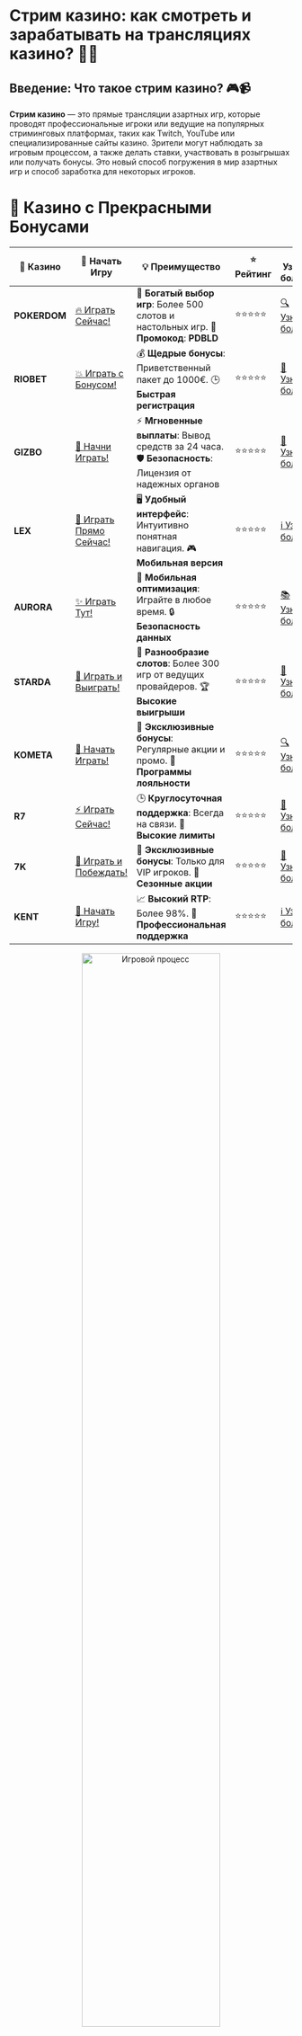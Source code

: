 # **Стрим казино: как смотреть и зарабатывать на трансляциях казино?** 🎥🎰

## Введение: Что такое **стрим казино**? 🎮📹

**Стрим казино** — это прямые трансляции азартных игр, которые проводят профессиональные игроки или ведущие на популярных стриминговых платформах, таких как Twitch, YouTube или специализированные сайты казино. Зрители могут наблюдать за игровым процессом, а также делать ставки, участвовать в розыгрышах или получать бонусы. Это новый способ погружения в мир азартных игр и способ заработка для некоторых игроков.

# 🌟 Казино с Прекрасными Бонусами

| 🎲 **Казино** | 🔗 **Начать Игру** | 💡 **Преимущество** | ⭐ **Рейтинг** | 🔗 **Узнать больше** | 🆕 **Новая информация** |
|--------------|---------------------|---------------------|----------------|----------------------|-------------------------|
| **POKERDOM**  | [🔥 Играть Сейчас!](https://brandplay.link/4k77v2yx) | 🎉 **Богатый выбор игр**: Более 500 слотов и настольных игр. 🎁 **Промокод**: **PDBLD** | ⭐⭐⭐⭐⭐ | [🔍 Узнать больше](https://brandplay.link/4k77v2yx) | 🏆 **Победители турниров** получают эксклюзивные подарки! |
| **RIOBET**    | [💥 Играть с Бонусом!](https://brandplay.link/7xBLTPyj) | 💰 **Щедрые бонусы**: Приветственный пакет до 1000€. 🕒 **Быстрая регистрация** | ⭐⭐⭐⭐⭐ | [📖 Узнать больше](https://brandplay.link/7xBLTPyj) | 💬 **Поддержка 24/7** для комфортной игры в любое время! |
| **GIZBO**     | [🚀 Начни Играть!](https://brandplay.link/bprXw4YV) | ⚡ **Мгновенные выплаты**: Вывод средств за 24 часа. 🛡️ **Безопасность**: Лицензия от надежных органов | ⭐⭐⭐⭐⭐ | [📝 Узнать больше](https://brandplay.link/bprXw4YV) | 🔒 **SSL-шифрование** для максимальной безопасности данных игроков. |
| **LEX**       | [💎 Играть Прямо Сейчас!](https://brandplay.link/zW4hdDFV) | 🖥️ **Удобный интерфейс**: Интуитивно понятная навигация. 🎮 **Мобильная версия** | ⭐⭐⭐⭐⭐ | [ℹ️ Узнать больше](https://brandplay.link/zW4hdDFV) | 📱 **Поддержка всех мобильных устройств** для удобства игры в любом месте. |
| **AURORA**    | [✨ Играть Тут!](https://10trafic-stat2.com/click/668546556bcc6313411604bd/6766/13032/subaccount) | 📱 **Мобильная оптимизация**: Играйте в любое время. 🔒 **Безопасность данных** | ⭐⭐⭐⭐⭐ | [📚 Узнать больше](https://10trafic-stat2.com/click/668546556bcc6313411604bd/6766/13032/subaccount) | 🌍 **Международная лицензия** на деятельность в разных странах. |
| **STARDА**    | [🎉 Играть и Выиграть!](https://brandplay.link/fB7xwRFL) | 🎰 **Разнообразие слотов**: Более 300 игр от ведущих провайдеров. 🏆 **Высокие выигрыши** | ⭐⭐⭐⭐⭐ | [🔎 Узнать больше](https://brandplay.link/fB7xwRFL) | 🎉 **Ежемесячные турниры** с крупными призами! |
| **KOMETA**    | [🎁 Начать Играть!](https://brandplay.link/8ZymQJV8) | 🎁 **Эксклюзивные бонусы**: Регулярные акции и промо. 🔄 **Программы лояльности** | ⭐⭐⭐⭐⭐ | [🔍 Узнать больше](https://brandplay.link/8ZymQJV8) | 🌟 **Персонализированные предложения** для долгосрочных игроков. |
| **R7**        | [⚡ Играть Сейчас!](https://brandplay.link/bMd3Yjsw) | 🕒 **Круглосуточная поддержка**: Всегда на связи. 💸 **Высокие лимиты** | ⭐⭐⭐⭐⭐ | [📖 Узнать больше](https://brandplay.link/bMd3Yjsw) | 🎯 **Рейтинг игроков** для лучших участников. |
| **7K**        | [🎯 Играть и Побеждать!](https://brandplay.link/BvQyFShp) | 🌟 **Эксклюзивные бонусы**: Только для VIP игроков. 🎉 **Сезонные акции** | ⭐⭐⭐⭐⭐ | [📝 Узнать больше](https://brandplay.link/BvQyFShp) | 🥇 **Особые привилегии** для постоянных игроков. |
| **KENT**      | [🔑 Начать Игру!](https://brandplay.link/Fv2WP3js) | 📈 **Высокий RTP**: Более 98%. 💼 **Профессиональная поддержка** | ⭐⭐⭐⭐⭐ | [ℹ️ Узнать больше](https://brandplay.link/Fv2WP3js) | 💬 **Поддержка на нескольких языках** для удобства игроков. |

<div align="center"> <img src="https://i.pinimg.com/originals/1d/b3/25/1db325483acbe642c6d4e6fdd73a4988.gif" alt="Игровой процесс" width="70%"> </div>
---

# 🚀 Быстрые Выигрыши и Поддержка

| 🎲 **Казино** | 🔗 **Начать Игру** | 💡 **Преимущество** | ⭐ **Рейтинг** | 🔗 **Узнать больше** | 🆕 **Новая информация** |
|--------------|---------------------|---------------------|----------------|----------------------|-------------------------|
| **GAMA**      | [🎯 Играть Прямо Сейчас!](https://brandplay.link/j6NMKsDz) | 🔍 **Интуитивный интерфейс**: Легкость использования. 🏅 **Престижные турниры** | ⭐⭐⭐⭐☆ | [🔎 Узнать больше](https://brandplay.link/j6NMKsDz) | 🏆 **Турниры с большими призами** каждый месяц. |
| **ONION**     | [💥 Играть и Выигрывать!](https://brandplay.link/zBGRVpQ9) | 🤑 **Низкие ставки**: Идеально для начинающих. 🔄 **Быстрые выводы** | ⭐⭐⭐⭐☆ | [🔍 Узнать больше](https://brandplay.link/zBGRVpQ9) | 🎮 **Казино для новичков** с простыми правилами. |
| **ЧЕМПИОН**   | [🏅 Играть в Турнире!](https://temon-gter.cfd/go/lRq?p80412p304504pcc44t17455) | 🏅 **Лояльная программа**: Награды за активность. 🎁 **Ежемесячные бонусы** | ⭐⭐⭐⭐☆ | [📖 Узнать больше](https://temon-gter.cfd/go/lRq?p80412p304504pcc44t17455) | 🥇 **Турниры и лояльность** — каждый шаг вознаграждается. |
| **VAVADA**    | [🚀 Играть Без Ожидания!](https://vavadapartner.pro/?promo=ea5c9275-6854-4505-94fc-95ab18221945-linkb2) | 🚀 **Быстрая регистрация**: Начните играть мгновенно. 🔐 **Безопасные транзакции** | ⭐⭐⭐⭐☆ | [📝 Узнать больше](https://vavadapartner.pro/?promo=ea5c9275-6854-4505-94fc-95ab18221945-linkb2) | 🏆 **Программа для новых игроков** с бонусами за регистрацию. |
| **FRIENDS**   | [🎉 Играть и Развлекаться!](https://gofriends.mba/linkb2) | 🤝 **Социальные игры**: Играйте с друзьями. 🌐 **Мультиплатформенность** | ⭐⭐⭐⭐☆ | [ℹ️ Узнать больше](https://gofriends.mba/linkb2) | 🎮 **Играйте с друзьями** и зарабатывайте бонусы за совместные действия. |
| **1WIN**      | [⚡ Играть и Выигрывать!](https://brandplay.link/smXVpBbG) | 🏆 **Спортивные ставки**: Широкий выбор видов спорта. 💵 **Высокие коэффициенты** | ⭐⭐⭐⭐☆ | [📚 Узнать больше](https://brandplay.link/smXVpBbG) | ⚽ **Бонусы на спортивные ставки** для активных игроков. |
| **DRIP**      | [💥 Играть Сразу!](https://drp-ircp01.com/c07e6a3db) | 🌐 **Инновационные игры**: Новейшие игровые технологии. 🛡️ **Высокая безопасность** | ⭐⭐⭐⭐☆ | [🔎 Узнать больше](https://drp-ircp01.com/c07e6a3db) | 🔧 **Инновационные функции** для удобства игры. |
| **JOYCASINO** | [🎰 Играть И Побеждать!](https://rpc30.call2me.pro/?/ru/registration?apkpop=0&partner=p24970p3291217pc98f) | 🎁 **Приятные бонусы**: Ежедневные акции и подарки. 🕹️ **Разнообразие игр** | ⭐⭐⭐⭐☆ | [🔍 Узнать больше](https://rpc30.call2me.pro/?/ru/registration?apkpop=0&partner=p24970p3291217pc98f) | 🎉 **Щедрые фриспины** для новых игроков. |
| **PLAYFORTUNA** | [🔥 Играть С Бонусом!](https://fortunapromo.net/alt/playfortuna/registration?0dc4a9362a71feb7e3f165fb8e766f70) | 🎉 **Регулярные акции**: Бонусы, фриспины и многое другое. 🏅 **Турниры** | ⭐⭐⭐⭐☆ | [📚 Узнать больше](https://fortunapromo.net/alt/playfortuna/registration?0dc4a9362a71feb7e3f165fb8e766f70) | 🎯 **Выгодные предложения** на популярные игры. |
| **SYKAA**     | [💸 Играть Сейчас!](https://s-two-way.com/?source=linkb2&pid=30697) | 💸 **Доступные ставки**: Идеально для новичков. 🎁 **Щедрые бонусы** | ⭐⭐⭐⭐☆ | [🔍 Узнать больше](https://s-two-way.com/?source=linkb2&pid=30697) | 💥 **Акции с большими бонусами** для новичков и опытных игроков. |

<div align="center"> <img src="https://schaeffers-cdn.s3.amazonaws.com/images/default-source/schaeffers-cdn-images/default-images/sectors/bigstock-casino-gambling-concept-with-f-369012793.jpg?sfvrsn=493ad806_4" alt="Игровой процесс" width="70%"> </div>
---

# 💸 Казино с Привлекательными Программами Лояльности

| 🎲 **Казино** | 🔗 **Начать Игру** | 💡 **Преимущество** | ⭐ **Рейтинг** | 🔗 **Узнать больше** | 🆕 **Новая информация** |
|--------------|---------------------|---------------------|----------------|----------------------|-------------------------|
| **KOMETA**    | [🎯 Начни Играть!](https://brandplay.link/8ZymQJV8) | 🎁 **Эксклюзивные бонусы**: Регулярные акции и промо. 🔄 **Программы лояльности** | ⭐⭐⭐⭐⭐ | [🔍 Узнать больше](https://brandplay.link/8ZymQJV8) | 🌟 **Персонализированные предложения** для долгосрочных игроков. |
| **1Xslots**   | [🏅 Играть Прямо Сейчас!](https://brandplay.link/hSB1khtr) | 🎉 **Множество акций**: Еженедельные бонусы и турниры. 🛡️ **Безопасность** | ⭐⭐⭐⭐⭐ | [📚 Узнать больше](https://brandplay.link/hSB1khtr) | 🏅 **Награды за активность**: участники программы лояльности получают специальные привилегии. |
| **R7**        | [🚀 Играть Сейчас!](https://brandplay.link/bMd3Yjsw) | 🕒 **Круглосуточная поддержка**: Всегда на связи. 💸 **Высокие лимиты** | ⭐⭐⭐⭐⭐ | [📖 Узнать больше](https://brandplay.link/bMd3Yjsw) | 💬 **VIP-поддержка** для постоянных игроков с приоритетом. |

<div align="center"> <img src="https://i.pinimg.com/originals/1d/b3/25/1db325483acbe642c6d4e6fdd73a4988.gif" alt="Игровой процесс" width="70%"> </div>
---

---

## 1. Как работают **стримы казино**? 📡

### 1.1 **Прямые трансляции азартных игр** 🎰
Ведущие стримов показывают процесс игры в онлайн-казино в реальном времени, будь то игровые автоматы, рулетка, покер или другие азартные игры. Зрители могут наблюдать, как стример делает ставки, выигрывает или проигрывает деньги.

### 1.2 **Взаимодействие с аудиторией** 🤝
Кроме того, стримеры активно взаимодействуют с аудиторией через чат. Это может включать ответы на вопросы, обсуждения стратегии игры или даже выполнение заданий от зрителей, что делает трансляции более интересными и интерактивными.

### 1.3 **Заработок для стримеров и зрителей** 💸
Стримеры могут зарабатывать на таких трансляциях благодаря донатам, подпискам и партнерским программам казино. Зрители, в свою очередь, могут получать бонусы за участие в стримах, участвовать в конкурсах и выигрывать различные призы.

---

## 2. Где смотреть **стримы казино**? 📺

### 2.1 **Twitch** — крупнейшая платформа для стримов 🎮
Twitch — это ведущая платформа для трансляций, где можно найти огромное количество стримов, посвященных казино. Здесь можно смотреть как профессионалов, так и любителей, соревнующихся в различных играх.

### 2.2 **YouTube** — для любителей более спокойных трансляций 🎥
На YouTube также можно найти стримы казино, но в отличие от Twitch, тут больше готовых видео с игровыми сессиями, чем прямых эфиров.

### 2.3 **Специализированные казино платформы** 🎰
Некоторые казино предлагают собственные стримы, где ведущие показывают игру в реальном времени. На таких платформах, как **Pokerdom**, **Riobet** или **Gizbo**, можно следить за игрой других участников и даже участвовать в играх, если платформа позволяет.

---

## 3. Как зарабатывать на **стримах казино**? 💵

### 3.1 **Донаты и подписки** 💳
Стримеры могут получать деньги от зрителей через донаты или подписки на их каналы. Чем больше зрителей, тем выше доход. Некоторые казино даже предлагают бонусы для зрителей, которые подписываются на каналы стримеров.

### 3.2 **Партнерские программы** 🤑
Многие казино предлагают стримерам партнерские программы, при которых они получают комиссию с игроков, которых они привлекли на платформу. Таким образом, стримеры могут зарабатывать, рекламируя различные казино и их игры.

### 3.3 **Розыгрыши и конкурсы** 🎁
Часто стримеры проводят конкурсы и розыгрыши среди своих зрителей. Призы могут включать бонусы для казино, бесплатные ставки или даже реальные деньги.

---

## 4. Что нужно для того, чтобы стать стримером казино? 🎥

### 4.1 **Оборудование для стрима** 💻🎙️
Для того чтобы начать стримить, необходимо хорошее оборудование: мощный компьютер, качественная камера, микрофон и стабильное интернет-соединение. Также важно использовать стриминговое ПО, такое как OBS, чтобы настроить трансляцию.

### 4.2 **Знания об играх** 🎰
Профессиональные стримеры хорошо знают правила игры, стратегии и особенности различных азартных игр. Это помогает им привлекать зрителей и создавать качественный контент.

### 4.3 **Продвижение своего канала** 📢
Чтобы привлечь зрителей, стримеры активно рекламируют свои каналы в социальных сетях, на форумах и других платформах, связанных с азартными играми.

---

## 5. Преимущества и риски **стримов казино** ⚖️

### 5.1 **Преимущества** 🎉
- **Интерактивность**: возможность общения со зрителями и участие в играх вместе с ними.
- **Доступность**: можно смотреть стримы казино на различных платформах, таких как Twitch или YouTube.
- **Призы и бонусы**: участие в конкурсах и получение бонусов за активность.

### 5.2 **Риски** ⚠️
- **Азарт**: регулярные просмотры стримов казино могут стать причиной увлечения азартными играми и потери контроля.
- **Мошенничество**: на некоторых платформах могут встречаться недобросовестные стримеры или мошенники.

---

## 6. Заключение: стоит ли смотреть **стримы казино**? 🤔

**Стримы казино** — это отличная возможность для зрителей познакомиться с азартными играми, увидеть стратегические ходы профессионалов и даже заработать деньги. Однако важно помнить о рисках, связанных с азартом, и всегда играть ответственно.

Если вы хотите наслаждаться азартными играми в безопасной и увлекательной форме, следите за стримами, но не забывайте о своих границах и финансовой ответственности! 🎰📹

**Удачи в стримах казино!** 🍀
